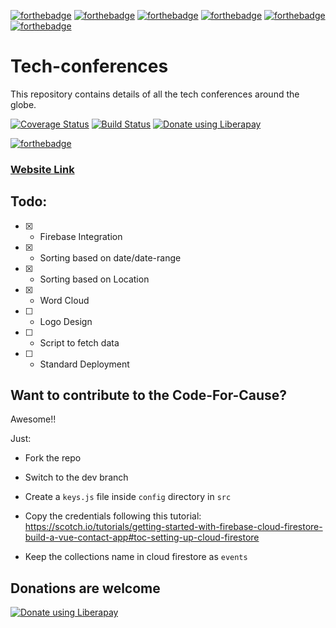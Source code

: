 [![forthebadge](https://forthebadge.com/images/badges/powered-by-electricity.svg)](https://forthebadge.com)
[![forthebadge](https://forthebadge.com/images/badges/powered-by-responsibility.svg)](https://forthebadge.com)
[![forthebadge](https://forthebadge.com/images/badges/made-with-javascript.svg)](https://forthebadge.com)
[![forthebadge](https://forthebadge.com/images/badges/uses-html.svg)](https://forthebadge.com)
[![forthebadge](https://forthebadge.com/images/badges/uses-badges.svg)](https://forthebadge.com)
[![forthebadge](https://forthebadge.com/images/badges/fuck-it-ship-it.svg)](https://forthebadge.com)


# Tech-conferences
This repository contains details of all the tech conferences around the globe.

[![Coverage Status](https://coveralls.io/repos/github/code-for-cause/tech-conferences/badge.svg?branch=master)](https://coveralls.io/github/code-for-cause/tech-conferences?branch=master)
[![Build Status](https://travis-ci.org/code-for-cause/tech-conferences.svg?branch=master)](https://travis-ci.org/code-for-cause/tech-conferences)
[<img alt="Donate using Liberapay" src="https://liberapay.com/assets/widgets/donate.svg"/>](https://liberapay.com/vikaskyadav/donate)

[![forthebadge](https://forthebadge.com/images/badges/check-it-out.svg)](https://forthebadge.com)

### [Website Link](http://tech-conferences.surge.sh/)


## Todo:

 * [X] - Firebase Integration

 * [X] - Sorting based on date/date-range

 * [X] - Sorting based on Location

 * [X] - Word Cloud
 
 * [ ] - Logo Design
 
 * [ ] - Script to fetch data
 
 * [ ] - Standard Deployment


## Want to contribute to the Code-For-Cause?

 Awesome!! 
 
 Just:
 
   - Fork the repo
   
   - Switch to the dev branch
   
   - Create a `keys.js` file inside `config` directory in `src`
   
   - Copy the credentials following this tutorial: https://scotch.io/tutorials/getting-started-with-firebase-cloud-firestore-build-a-vue-contact-app#toc-setting-up-cloud-firestore
   
   - Keep the collections name in cloud firestore as `events`
   
## Donations are welcome

[<img alt="Donate using Liberapay" src="https://liberapay.com/assets/widgets/donate.svg"/>](https://liberapay.com/vikaskyadav/donate)
